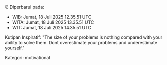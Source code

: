 ⏰ Diperbarui pada:
- WIB: Jumat, 18 Juli 2025 12.35.51 UTC
- WITA: Jumat, 18 Juli 2025 13.35.51 UTC
- WIT: Jumat, 18 Juli 2025 14.35.51 UTC

Kutipan Inspiratif:
"The size of your problems is nothing compared with your ability to solve them. Dont overestimate your problems and underestimate yourself."


Kategori: motivational

